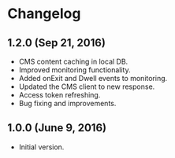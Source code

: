 Changelog
=====================
## 1.2.0 (Sep 21, 2016)
- CMS content caching in local DB.
- Improved monitoring functionality.
- Added onExit and Dwell events to monitoring.
- Updated the CMS client to new response.
- Access token refreshing.
- Bug fixing and improvements.

## 1.0.0 (June 9, 2016)
- Initial version.


